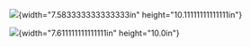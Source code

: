 ![](vertopal_bd33f3d4c66d4f63a101c01b8aaa5dc9/media/image1.png){width="7.583333333333333in"
height="10.11111111111111in"}

![](vertopal_bd33f3d4c66d4f63a101c01b8aaa5dc9/media/image2.png){width="7.611111111111111in"
height="10.0in"}
